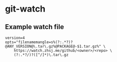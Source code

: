 # git-watch

## Example watch file

```
version=4
opts="filenamemangle=s%(?:.*?)?@ANY_VERSION@\.tar\.gz%@PACKAGE@-$1.tar.gz%" \
    https://watch.zhsj.me/github/<owner>/<repo> \
    (?:.*?/)?([^/]*)\.tar\.gz
```
